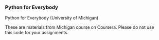 ### Python for Everybody
Python for Everybody (University of Michigan)

These are materials from Michigan course on Coursera. Please do not use this code for your assignments.